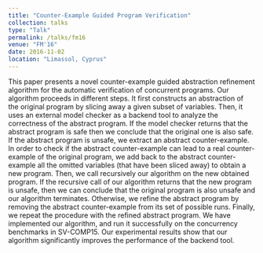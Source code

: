 ```yaml
---
title: "Counter-Example Guided Program Verification"
collection: talks
type: "Talk"
permalink: /talks/fm16
venue: "FM'16"
date: 2016-11-02
location: "Limassol, Cyprus"
---
```


This paper presents a novel counter-example guided abstraction refinement algorithm for the automatic verification of concurrent programs. Our algorithm proceeds in different  steps. It first constructs an abstraction of the original program by slicing away a given  subset of variables. Then, it uses an external model checker as a backend tool to analyze the correctness of the abstract program. If the model checker returns that the abstract program is safe then we conclude that the original one is also safe. If the abstract program is unsafe, we extract an abstract counter-example. In order to check if the abstract counter-example can lead to a real counter-example of the original program, we add back to the abstract counter-example all the omitted variables (that have been sliced away) to obtain a new program. Then, we call recursively our algorithm on the new obtained program. If the recursive call of our algorithm returns that the new program is unsafe, then we  can conclude that the original program is also unsafe and our algorithm terminates. Otherwise, we refine the abstract program by removing the abstract counter-example from its set of possible runs. Finally, we repeat the procedure with the refined abstract program. We have implemented our algorithm, and run it successfully on the concurrency benchmarks in SV-COMP15. Our experimental results show that our algorithm significantly improves the performance of the backend tool.
